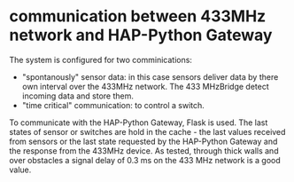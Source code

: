 # communication between 433MHz network and HAP-Python Gateway

The system is configured for two comminications:

- "spontanously" sensor data: in this case sensors deliver data by there own interval over the 433MHz network. The 433 MHzBridge detect incoming data and store them.
- "time critical" communication: to control a switch.

To communicate with the HAP-Python Gateway, Flask is used. The last states of sensor or switches are hold in the cache - the last values received from sensors or the last state requested by the HAP-Python Gateway and the response from the 433MHz device.
As tested, through thick walls and over obstacles a signal delay of 0.3 ms on the 433 MHz network is a good value.

